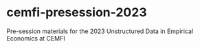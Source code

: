 # cemfi-presession-2023
Pre-session materials for the 2023 Unstructured Data in Empirical Economics at CEMFI
